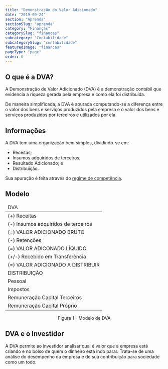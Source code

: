 ```yaml
---
title: "Demonstração do Valor Adicionado"
date: "2019-09-24"
section: "Aprenda"
sectionSlug: "aprenda"
category: "Finanças"
categorySlug: "financas"
subcategory: "Contabilidade"
subcategorySlug: "contabilidade"
featuredImage: "financas"
pageType: "page"
order: 6
---
```


## O que é a DVA?

A Demonstração de Valor Adicionado (DVA) é a demonstração contábil que evidencia a riqueza gerada pela empresa e como ela foi distribuída.

De maneira simplificada, a DVA é apurada computando-se a diferença entre o valor dos bens e serviços produzidos pela empresa e o valor dos bens e serviços produzidos por terceiros e utilizados por ela.

## Informações

A DVA tem uma organização bem simples, dividindo-se em:

- Receitas;
- Insumos adquiridos de terceiros;
- Resultado Adicionado; e
- Distribuição.

Sua apuração é feita através do [regime de competência](./regimes-contabeis).

## Modelo

<table class="regularTable responsiveTable" id="figura1">
<thead>
<tr>
<td>DVA</td>
</tr>
<tbody>
<tr>
<td>(+) Receitas</td>
</tr>
<tr>
<td>(-) Insumos adquiridos de terceiros</td>
</tr>
<tr>
<td>(=) VALOR ADICIONADO BRUTO</td>
</tr>
<tr>
<td>(-) Retenções</td>
</tr>
<tr>
<td>(=) VALOR ADICONADO LÍQUIDO</td>
</tr>
<tr>
<td>(+/-) Recebido em Transferência</td>
</tr>
<tr>
<td>(=) VALOR ADICIONADO A DISTRIBUIR</td>
</tr>
<tr>
<td>DISTRIBUIÇÂO</td>
</tr>
<tr>
<td>Pessoal</td>
</tr>
<tr>
<td>Impostos</td>
</tr>
<tr>
<td>Remuneração Capital Terceiros</td>
</tr>
<tr>
<td>Remuneração Capital Próprio</td>
</tr>
</tbody>
</table>

<p class="legenda" style="text-align:center">Figura 1 - Modelo de DVA</p>

## DVA e o Investidor

A DVA permite ao investidor analisar qual é valor que a empresa está criando e no bolso de quem o dinheiro está indo parar. Trata-se de uma análise do desempenho da empresa e de sua contribuição para sociedade como um todo.